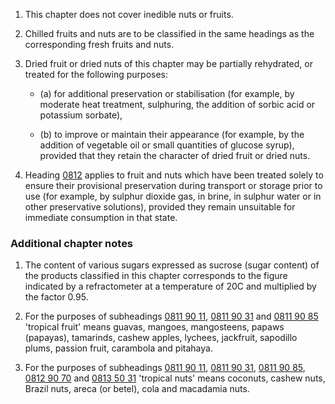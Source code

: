 1. This chapter does not cover inedible nuts or fruits.

2. Chilled fruits and nuts are to be classified in the same headings as the corresponding fresh fruits and nuts.

3. Dried fruit or dried nuts of this chapter may be partially rehydrated, or treated for the following purposes:

   - (a) for additional preservation or stabilisation (for example, by moderate heat treatment, sulphuring, the addition of sorbic acid or potassium sorbate),

   - (b) to improve or maintain their appearance (for example, by the addition of vegetable oil or small quantities of glucose syrup), provided that they retain the character of dried fruit or dried nuts.

4. Heading [0812](/headings/0812) applies to fruit and nuts which have been treated solely to ensure their provisional preservation during transport or storage prior to use (for example, by sulphur dioxide gas, in brine, in sulphur water or in other preservative solutions), provided they remain unsuitable for immediate consumption in that state. 

### Additional chapter notes

1. The content of various sugars expressed as sucrose (sugar content) of the products classified in this chapter corresponds to the figure indicated by a refractometer at a temperature of 20C and multiplied by the factor 0.95.

2. For the purposes of subheadings [0811 90 11](/commodities/0811901100), [0811 90 31](/commodities/0811903100) and [0811 90 85](/commodities/0811908500) 'tropical fruit' means guavas, mangoes, mangosteens, papaws (papayas), tamarinds, cashew apples, lychees, jackfruit, sapodillo plums, passion fruit, carambola and pitahaya.

3. For the purposes of subheadings [0811 90 11](/commodities/0811901100), [0811 90 31](/commodities/0811903100), [0811 90 85](/commodities/0811908500), [0812 90 70](/commodities/0812907000) and [0813 50 31](/subheadings/0813503100-80) 'tropical nuts' means coconuts, cashew nuts, Brazil nuts, areca (or betel), cola and macadamia nuts.
